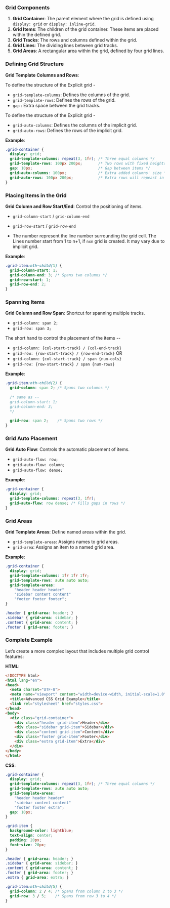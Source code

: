 ### Grid Components

1. **Grid Container**: The parent element where the grid is defined using `display: grid` or `display: inline-grid`.
2. **Grid Items**: The children of the grid container. These items are placed within the defined grid.
3. **Grid Tracks**: The rows and columns defined within the grid.
4. **Grid Lines**: The dividing lines between grid tracks.
5. **Grid Areas**: A rectangular area within the grid, defined by four grid lines.

### Defining Grid Structure

**Grid Template Columns and Rows**: 

To define the structure of the Explicit grid -
- `grid-template-columns`: Defines the columns of the grid.
- `grid-template-rows`: Defines the rows of the grid.
- `gap` : Extra space between the grid tracks.

To define the structure of the Explicit grid - 
- `grid-auto-columns`: Defines the columns of the implicit grid.
- `grid-auto-rows`: Defines the rows of the implicit grid.

**Example**:
```css
.grid-container {
  display: grid;
  grid-template-columns: repeat(3, 1fr); /* Three equal columns */
  grid-template-rows: 100px 200px;       /* Two rows with fixed heights */
  gap: 10px;                             /* Gap between items */
  grid-auto-columns: 100px;              /* Extra added columns' size */
  grid-auto-rows: 100px 200px;           /* Extra rows will repeast in this pattern */
}
```

### Placing Items in the Grid

**Grid Column and Row Start/End**: Control the positioning of items.
- `grid-column-start` / `grid-column-end`
- `grid-row-start` / `grid-row-end`

- The number represent the line number surrounding the grid cell. The Lines number start from 1 to n+1, if `nxn` grid is created. It may vary due to implicit grid.

**Example**:
```css
.grid-item:nth-child(1) {
  grid-column-start: 1;
  grid-column-end: 3; /* Spans two columns */
  grid-row-start: 1;
  grid-row-end: 2;
}
```

### Spanning Items

**Grid Column and Row Span**: Shortcut for spanning multiple tracks.
- `grid-column: span 2;`
- `grid-row: span 3;`

The short hand to control the placement of the items -- 
- `grid-column: {col-start-track} / {col-end-track}`
- `grid-row: {row-start-track} / {row-end-track}`
OR 
- `grid-column: {col-start-track} / span {num-cols}`
- `grid-row: {row-start-track} / span {num-rows}`

**Example**:
```css
.grid-item:nth-child(2) {
  grid-column: span 2; /* Spans two columns */
  
  /* same as -- 
  grid-column-start: 1;
  grid-column-end: 3;
  */
  
  grid-row: span 2;    /* Spans two rows */
}
```

### Grid Auto Placement

**Grid Auto Flow**: Controls the automatic placement of items.
- `grid-auto-flow: row;`
- `grid-auto-flow: column;`
- `grid-auto-flow: dense;`

**Example**:
```css
.grid-container {
  display: grid;
  grid-template-columns: repeat(3, 1fr);
  grid-auto-flow: row dense; /* Fills gaps in rows */
}
```

### Grid Areas

**Grid Template Areas**: Define named areas within the grid.
- `grid-template-areas`: Assigns names to grid areas.
- `grid-area`: Assigns an item to a named grid area.

**Example**:
```css
.grid-container {
  display: grid;
  grid-template-columns: 1fr 1fr 1fr;
  grid-template-rows: auto auto auto;
  grid-template-areas:
    "header header header"
    "sidebar content content"
    "footer footer footer";
}

.header { grid-area: header; }
.sidebar { grid-area: sidebar; }
.content { grid-area: content; }
.footer { grid-area: footer; }
```

### Complete Example

Let’s create a more complex layout that includes multiple grid control features:

**HTML**:
```html
<!DOCTYPE html>
<html lang="en">
<head>
  <meta charset="UTF-8">
  <meta name="viewport" content="width=device-width, initial-scale=1.0">
  <title>Advanced CSS Grid Example</title>
  <link rel="stylesheet" href="styles.css">
</head>
<body>
  <div class="grid-container">
    <div class="header grid-item">Header</div>
    <div class="sidebar grid-item">Sidebar</div>
    <div class="content grid-item">Content</div>
    <div class="footer grid-item">Footer</div>
    <div class="extra grid-item">Extra</div>
  </div>
</body>
</html>
```

**CSS**:
```css
.grid-container {
  display: grid;
  grid-template-columns: repeat(3, 1fr); /* Three equal columns */
  grid-template-rows: auto auto auto;
  grid-template-areas:
    "header header header"
    "sidebar content content"
    "footer footer extra";
  gap: 10px;
}

.grid-item {
  background-color: lightblue;
  text-align: center;
  padding: 20px;
  font-size: 20px;
}

.header { grid-area: header; }
.sidebar { grid-area: sidebar; }
.content { grid-area: content; }
.footer { grid-area: footer; }
.extra { grid-area: extra; }

.grid-item:nth-child(5) {
  grid-column: 2 / 4; /* Spans from column 2 to 3 */
  grid-row: 3 / 5;    /* Spans from row 3 to 4 */
}
```
